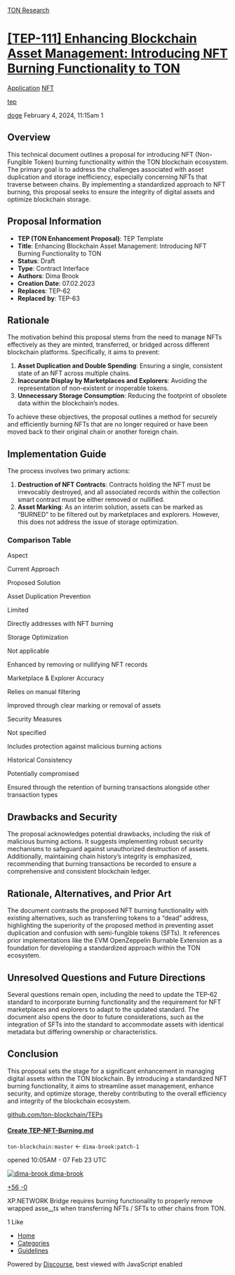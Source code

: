 [TON Research](/)

# [\[TEP-111\] Enhancing Blockchain Asset Management: Introducing NFT Burning Functionality to TON](/t/tep-111-enhancing-blockchain-asset-management-introducing-nft-burning-functionality-to-ton/183)

[Application](/c/application/nft/28)  [NFT](/c/application/nft/28) 

[tep](https://tonresear.ch/tag/tep)

    

[doge](https://tonresear.ch/u/doge)  February 4, 2024, 11:15am  1

## [](#overview-1)Overview

This technical document outlines a proposal for introducing NFT (Non-Fungible Token) burning functionality within the TON blockchain ecosystem. The primary goal is to address the challenges associated with asset duplication and storage inefficiency, especially concerning NFTs that traverse between chains. By implementing a standardized approach to NFT burning, this proposal seeks to ensure the integrity of digital assets and optimize blockchain storage.

## [](#proposal-information-2)Proposal Information

*   **TEP (TON Enhancement Proposal)**: TEP Template
*   **Title**: Enhancing Blockchain Asset Management: Introducing NFT Burning Functionality to TON
*   **Status**: Draft
*   **Type**: Contract Interface
*   **Authors**: Dima Brook
*   **Creation Date**: 07.02.2023
*   **Replaces**: TEP-62
*   **Replaced by**: TEP-63

## [](#rationale-3)Rationale

The motivation behind this proposal stems from the need to manage NFTs effectively as they are minted, transferred, or bridged across different blockchain platforms. Specifically, it aims to prevent:

1.  **Asset Duplication and Double Spending**: Ensuring a single, consistent state of an NFT across multiple chains.
2.  **Inaccurate Display by Marketplaces and Explorers**: Avoiding the representation of non-existent or inoperable tokens.
3.  **Unnecessary Storage Consumption**: Reducing the footprint of obsolete data within the blockchain’s nodes.

To achieve these objectives, the proposal outlines a method for securely and efficiently burning NFTs that are no longer required or have been moved back to their original chain or another foreign chain.

## [](#implementation-guide-4)Implementation Guide

The process involves two primary actions:

1.  **Destruction of NFT Contracts**: Contracts holding the NFT must be irrevocably destroyed, and all associated records within the collection smart contract must be either removed or nullified.
2.  **Asset Marking**: As an interim solution, assets can be marked as “BURNED” to be filtered out by marketplaces and explorers. However, this does not address the issue of storage optimization.

### [](#comparison-table-5)Comparison Table

Aspect

Current Approach

Proposed Solution

Asset Duplication Prevention

Limited

Directly addresses with NFT burning

Storage Optimization

Not applicable

Enhanced by removing or nullifying NFT records

Marketplace & Explorer Accuracy

Relies on manual filtering

Improved through clear marking or removal of assets

Security Measures

Not specified

Includes protection against malicious burning actions

Historical Consistency

Potentially compromised

Ensured through the retention of burning transactions alongside other transaction types

## [](#drawbacks-and-security-6)Drawbacks and Security

The proposal acknowledges potential drawbacks, including the risk of malicious burning actions. It suggests implementing robust security mechanisms to safeguard against unauthorized destruction of assets. Additionally, maintaining chain history’s integrity is emphasized, recommending that burning transactions be recorded to ensure a comprehensive and consistent blockchain ledger.

## [](#rationale-alternatives-and-prior-art-7)Rationale, Alternatives, and Prior Art

The document contrasts the proposed NFT burning functionality with existing alternatives, such as transferring tokens to a “dead” address, highlighting the superiority of the proposed method in preventing asset duplication and confusion with semi-fungible tokens (SFTs). It references prior implementations like the EVM OpenZeppelin Burnable Extension as a foundation for developing a standardized approach within the TON ecosystem.

## [](#unresolved-questions-and-future-directions-8)Unresolved Questions and Future Directions

Several questions remain open, including the need to update the TEP-62 standard to incorporate burning functionality and the requirement for NFT marketplaces and explorers to adapt to the updated standard. The document also opens the door to future considerations, such as the integration of SFTs into the standard to accommodate assets with identical metadata but differing ownership or characteristics.

## [](#conclusion-9)Conclusion

This proposal sets the stage for a significant enhancement in managing digital assets within the TON blockchain. By introducing a standardized NFT burning functionality, it aims to streamline asset management, enhance security, and optimize storage, thereby contributing to the overall efficiency and integrity of the blockchain ecosystem.

[github.com/ton-blockchain/TEPs](https://github.com/ton-blockchain/TEPs/pull/111)

#### [Create TEP-NFT-Burning.md](https://github.com/ton-blockchain/TEPs/pull/111)

`ton-blockchain:master` ← `dima-brook:patch-1`

opened 10:05AM - 07 Feb 23 UTC

 [![dima-brook](https://tonresear.ch/uploads/default/original/1X/5d6b1ba06629fefd05ce061e88c44a4590ca3f0d.jpeg) dima-brook](https://github.com/dima-brook)

[+56 \-0](https://github.com/ton-blockchain/TEPs/pull/111/files)

XP.NETWORK Bridge requires burning functionality to properly remove wrapped asse[…](https://github.com/ton-blockchain/TEPs/pull/111)ts when transferring NFTs / SFTs to other chains from TON.

  1 Like

*   [Home](/)
*   [Categories](/categories)
*   [Guidelines](/guidelines)

Powered by [Discourse](https://www.discourse.org), best viewed with JavaScript enabled